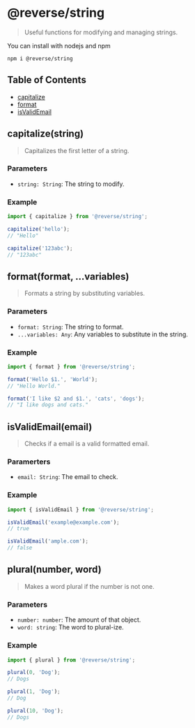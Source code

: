 # @reverse/string
> Useful functions for modifying and managing strings.

You can install with nodejs and npm
```
npm i @reverse/string
```

## Table of Contents
- [capitalize](#capitalizestring)
- [format](#formatformat-variables)
- [isValidEmail](#isValidEmailemail)

## capitalize(string)
> Capitalizes the first letter of a string.
### Parameters
- `string: String`: The string to modify.
### Example
```js
import { capitalize } from '@reverse/string';

capitalize('hello');
// "Hello"

capitalize('123abc');
// "123abc"
```

## format(format, ...variables)
> Formats a string by substituting variables.
### Parameters
- `format: String`: The string to format.
- `...variables: Any`: Any variables to substitute in the string.
### Example
```js
import { format } from '@reverse/string';

format('Hello $1.', 'World');
// "Hello World."

format('I like $2 and $1.', 'cats', 'dogs');
// "I like dogs and cats."
```

## isValidEmail(email)
> Checks if a email is a valid formatted email.
### Paramerters
- `email: String`: The email to check.
### Example
```js
import { isValidEmail } from '@reverse/string';

isValidEmail('example@example.com');
// true

isValidEmail('ample.com');
// false
```

## plural(number, word)
> Makes a word plural if the number is not one.
### Parameters
- `number: number`: The amount of that object.
- `word: string`: The word to plural-ize.
### Example
```js
import { plural } from '@reverse/string';

plural(0, 'Dog');
// Dogs

plural(1, 'Dog');
// Dog

plural(10, 'Dog');
// Dogs
```
